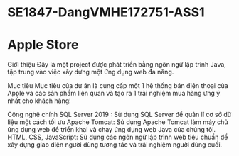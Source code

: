 # SE1847-DangVMHE172751-ASS1
# Apple Store
Giới thiệu
Đây là một project được phát triển bằng ngôn ngữ lập trình Java, tập trung vào việc xây dựng một ứng dụng web đa năng. 

Mục tiêu
Mục tiêu của dự án là cung cấp một 1 hệ thống bán điện thoại của Apple và các sản phẩm liên quan và tạo ra 1 trải nghiệm mua hàng ưng ý nhất cho khách hàng!

Công nghệ chính
SQL Server 2019 : Sử dụng SQL Server để quản lí cơ sở dữ liệu một cách tối ưu
Apache Tomcat: Sử dụng Apache Tomcat làm máy chủ ứng dụng web để triển khai và chạy ứng dụng web Java của chúng tôi.
HTML, CSS, JavaScript: Sử dụng các ngôn ngữ lập trình web tiêu chuẩn để xây dựng giao diện người dùng tương tác và trải nghiệm người dùng cuối.
